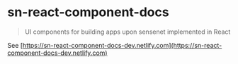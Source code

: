 # sn-react-component-docs

> UI components for building apps upon sensenet implemented in React

See [https://sn-react-component-docs-dev.netlify.com](https://sn-react-component-docs-dev.netlify.com)
